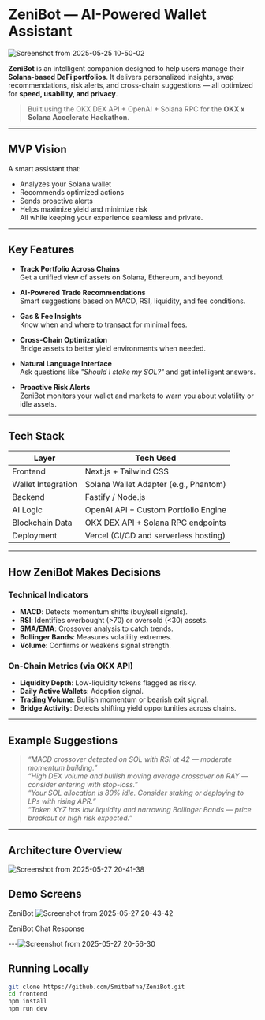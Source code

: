 #  ZeniBot — AI-Powered Wallet Assistant
![Screenshot from 2025-05-25 10-50-02](https://github.com/user-attachments/assets/8272877a-62ba-4100-8141-d2f4ce1106df)

**ZeniBot** is an intelligent companion designed to help users manage their **Solana-based DeFi portfolios**. It delivers personalized insights, swap recommendations, risk alerts, and cross-chain suggestions — all optimized for **speed, usability, and privacy**.

>  Built using the OKX DEX API + OpenAI + Solana RPC for the **OKX x Solana Accelerate Hackathon**.

---

##  MVP Vision

A smart assistant that:
- Analyzes your Solana wallet
- Recommends optimized actions
- Sends proactive alerts
- Helps maximize yield and minimize risk  
All while keeping your experience seamless and private.

---

## Key Features

-  **Track Portfolio Across Chains**  
  Get a unified view of assets on Solana, Ethereum, and beyond.

- **AI-Powered Trade Recommendations**  
  Smart suggestions based on MACD, RSI, liquidity, and fee conditions.

-  **Gas & Fee Insights**  
  Know when and where to transact for minimal fees.

-  **Cross-Chain Optimization**  
  Bridge assets to better yield environments when needed.

-  **Natural Language Interface**  
  Ask questions like _"Should I stake my SOL?"_ and get intelligent answers.

-  **Proactive Risk Alerts**  
  ZeniBot monitors your wallet and markets to warn you about volatility or idle assets.

---

##  Tech Stack

| Layer              | Tech Used                                |
|--------------------|-------------------------------------------|
| Frontend           | Next.js + Tailwind CSS                    |
| Wallet Integration | Solana Wallet Adapter (e.g., Phantom)     |
| Backend            | Fastify / Node.js                         |
| AI Logic           | OpenAI API + Custom Portfolio Engine      |
| Blockchain Data    | OKX DEX API + Solana RPC endpoints        |
| Deployment         | Vercel (CI/CD and serverless hosting)     |

---

## How ZeniBot Makes Decisions

###  Technical Indicators
- **MACD**: Detects momentum shifts (buy/sell signals).
- **RSI**: Identifies overbought (>70) or oversold (<30) assets.
- **SMA/EMA**: Crossover analysis to catch trends.
- **Bollinger Bands**: Measures volatility extremes.
- **Volume**: Confirms or weakens signal strength.

### On-Chain Metrics (via OKX API)
- **Liquidity Depth**: Low-liquidity tokens flagged as risky.
- **Daily Active Wallets**: Adoption signal.
- **Trading Volume**: Bullish momentum or bearish exit signal.
- **Bridge Activity**: Detects shifting yield opportunities across chains.

---

##  Example Suggestions

> _“MACD crossover detected on SOL with RSI at 42 — moderate momentum building.”_  
> _“High DEX volume and bullish moving average crossover on RAY — consider entering with stop-loss.”_  
> _“Your SOL allocation is 80% idle. Consider staking or deploying to LPs with rising APR.”_  
> _“Token XYZ has low liquidity and narrowing Bollinger Bands — price breakout or high risk expected.”_

---
## Architecture Overview

 
![Screenshot from 2025-05-27 20-41-38](https://github.com/user-attachments/assets/cfb7f0d5-6f65-4140-ab59-ed34f4bb6736)



## Demo Screens

ZeniBot 
![Screenshot from 2025-05-27 20-43-42](https://github.com/user-attachments/assets/6c461479-5fd8-4e50-8085-e776565bac85)

ZeniBot Chat Response

---![Screenshot from 2025-05-27 20-56-30](https://github.com/user-attachments/assets/f59c2c67-ee0f-4dec-8a96-aa1140f33492)


## Running Locally

```bash
git clone https://github.com/Smitbafna/ZeniBot.git
cd frontend
npm install
npm run dev

